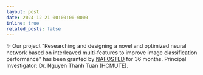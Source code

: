 ```yaml
---
layout: post
date: 2024-12-21 00:00:00-0000
inline: true
related_posts: false
---
```


:sparkles: Our project "Researching and designing a novel and optimized neural network based on interleaved multi-features to improve image classification performance" has been granted by [NAFOSTED](https://nafosted.gov.vn/phe-duyet-de-tai-nghien-cuu-co-ban-trong-khoa-hoc-tu-nhien-va-ky-thuat-do-quy-phat-trien-khoa-hoc-va-cong-nghe-quoc-gia-tai-tro-thuc-hien-tu-nam-2025/) for 36 months. Principal Investigator: Dr. Nguyen Thanh Tuan (HCMUTE). 